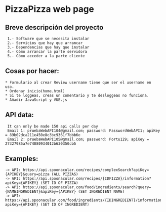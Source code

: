 # PizzaPizza web page
  
  ## Breve descripción del proyecto
     1.- Software que se necesita instalar
     2.- Servicios que hay que arrancar
     3.- Dependencias que hay que instalar
     4.- Cómo arrancar la parte servidora
     5.- Cómo acceder a la parte cliente


  ## Cosas por hacer:
    * Formulario al crear Review username tiene que ser el username en uso.
    * Ordenar inicio(home.html)
    * Si te loggeas, creas un comentario y te desloggeas no funciona.
    * Añadir JavaScript y VUE.js
  
  ## API data:
     It can only be made 150 api calls per day
     Email 1: pruebaWebAPI104@gmail.com; password: PasswordWebAPI1; apiKey = 89b02dca211e450e8c3bc9361f7bbb6e 
     Email 2: pruebaWebAPI105@gmail.com; password: Portu129; apiKey = 27327985a7e74880934012b630350cb5
  
  ## Examples:
    -> API: https://api.spoonacular.com/recipes/complexSearch?apiKey={APIKEY}&query=pizza (ALL PIZZAS)
    -> API: https://api.spoonacular.com/recipes/{IDPIZZA}/information?apiKey={APIKEY} (SET ID OF PIZZA)
    -> API: https://api.spoonacular.com/food/ingredients/search?query={NAMEINGREDIENT}&apiKey={APIKEY} (SET INGREDIENT NAME)
    -> API: https://api.spoonacular.com/food/ingredients/{IDINGREDIENT}/information?apiKey={APIKEY} (SET ID OF INGREDIENT)



